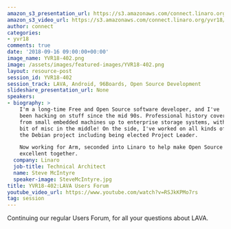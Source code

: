 ```yaml
---
amazon_s3_presentation_url: https://s3.amazonaws.com/connect.linaro.org/yvr18/presentations/yvr18-402.pdf
amazon_s3_video_url: https://s3.amazonaws.com/connect.linaro.org/yvr18/videos/yvr18-402.mp4
author: connect
categories:
- yvr18
comments: true
date: '2018-09-16 09:00:00+00:00'
image_name: YVR18-402.png
image: /assets/images/featured-images/YVR18-402.png
layout: resource-post
session_id: YVR18-402
session_track: LAVA, Android, 96Boards, Open Source Development
slideshare_presentation_url: None
speakers:
- biography: >
    I'm a long-time Free and Open Source software developer, and I've
    been hacking on stuff since the mid 90s. Professional history covers the range
    from small embedded machines up to enterprise storage systems, with a healthy
    bit of misc in the middle! On the side, I've worked on all kinds of things in
    the Debian project including being elected Project Leader.

    Now working for Arm, seconded into Linaro to help make Open Source and Arm be
    excellent together.
  company: Linaro
  job-title: Technical Architect
  name: Steve McIntyre
  speaker-image: SteveMcIntyre.jpg
title: YVR18-402:LAVA Users Forum
youtube_video_url: https://www.youtube.com/watch?v=RSJkKPMo7rs
tag: session
---
```


Continuing our regular Users Forum, for all your questions about LAVA.
